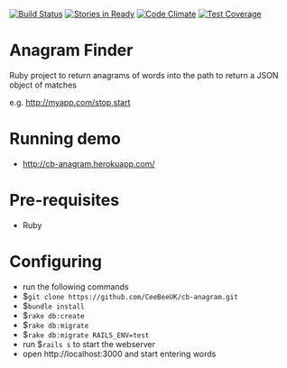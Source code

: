 [![Build Status](https://travis-ci.org/CeeBeeUK/cb-anagram.svg)](https://travis-ci.org/CeeBeeUK/cb-anagram)
[![Stories in Ready](https://badge.waffle.io/CeeBeeUK/cb-anagram.svg?label=ready&title=Ready)](http://waffle.io/CeeBeeUK/cb-anagram)
[![Code Climate](https://codeclimate.com/github/CeeBeeUK/cb-anagram/badges/gpa.svg)](https://codeclimate.com/github/CeeBeeUK/cb-anagram)
[![Test Coverage](https://codeclimate.com/github/CeeBeeUK/cb-anagram/badges/coverage.svg)](https://codeclimate.com/github/CeeBeeUK/cb-anagram)

# Anagram Finder
Ruby project to return anagrams of words into the path to return a JSON object of matches

e.g. http://myapp.com/stop,start

# Running demo
* http://cb-anagram.herokuapp.com/

# Pre-requisites
* Ruby

# Configuring
* run the following commands
* $`git clone https://github.com/CeeBeeUK/cb-anagram.git`
* $`bundle install`
* $`rake db:create`
* $`rake db:migrate`
* $`rake db:migrate RAILS_ENV=test`
* run $`rails s` to start the webserver
* open http://localhost:3000 and start entering words